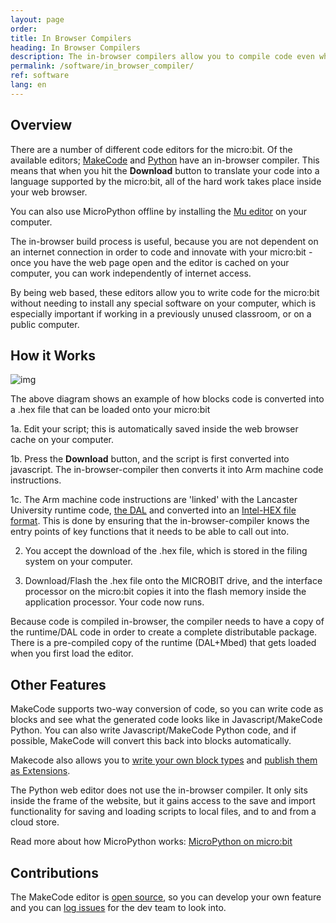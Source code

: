```yaml
---
layout: page
order:
title: In Browser Compilers
heading: In Browser Compilers
description: The in-browser compilers allow you to compile code even when not connected to the internet.
permalink: /software/in_browser_compiler/
ref: software
lang: en
---
```



## Overview

There are a number of different code editors for the micro:bit.
Of the available editors; [MakeCode](https://makecode.microbit.org) and [Python](https://python.microbit.org) have an in-browser compiler. This means that when you hit the **Download** button to translate your code into a language supported by the micro:bit, all of the hard work takes place inside your web browser.

You can also use MicroPython offline by installing the [Mu editor](https://codewith.mu) on your computer.

The in-browser build process is useful, because you are not dependent on an internet connection in order to code and innovate with your micro:bit - once you have the web page open and the editor is cached on your computer, you can work independently of internet access.

By being web based, these editors allow you to write code for the micro:bit without needing to install any special software on your computer, which is especially important if working in a previously unused classroom, or on a public computer.

## How it Works

![img](/docs/software/assets/browser-build-pipeline.png)

The above diagram shows an example of how blocks code is converted into a .hex file that can be loaded onto your micro:bit

1a. Edit your script; this is automatically saved inside the web browser cache on your computer.

1b. Press the **Download** button, and the script is first converted into javascript. The in-browser-compiler then converts it into Arm machine code instructions.

1c. The Arm machine code instructions are 'linked' with the Lancaster University runtime code, [the DAL](/software/runtime) and converted into an [Intel-HEX file format](/software/hex-format). This is done by ensuring that the in-browser-compiler knows the entry points of key functions that it needs to be able to call out into.

2. You accept the download of the .hex file, which is stored in the filing system on your computer.

3. Download/Flash the .hex file onto the MICROBIT drive, and the interface processor on the micro:bit copies it into the flash memory inside the application processor. Your code now runs.

Because code is compiled in-browser, the compiler needs to have a copy of the runtime/DAL code in order to create a complete distributable package.
There is a pre-compiled copy of the runtime (DAL+Mbed) that gets loaded when you first load the editor.


## Other Features

MakeCode supports two-way conversion of code, so you can write code as blocks and see what the generated code looks like in Javascript/MakeCode Python. You can also write Javascript/MakeCode Python code, and if possible, MakeCode will convert this back into blocks automatically.

Makecode also allows you to [write your own block types](https://makecode.com/extensions) and [publish them as Extensions](https://makecode.microbit.org/extensions).

The Python web editor does not use the in-browser compiler. It only sits inside the frame of the website, but it gains access to the save and import functionality for saving and loading scripts to local files, and to and from a cloud store.

Read more about how MicroPython works: [MicroPython on micro:bit](/software/micropython)


## Contributions

The MakeCode editor is [open source](https://github.com/Microsoft/pxt-microbit), so you can develop your own feature and you can [log issues](https://github.com/Microsoft/PXT-microbit/issues/new) for the dev team to look into.

